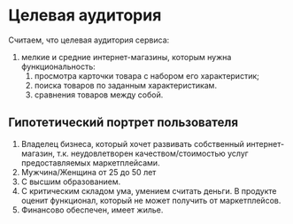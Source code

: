 # Целевая аудитория

Считаем, что целевая аудитория сервиса:

1. мелкие и средние интернет-магазины, которым нужна функциональность:
    1. просмотра карточки товара с набором его характеристик;
    2. поиска товаров по заданным характеристикам.
    3. сравнения товаров между собой.

## Гипотетический портрет пользователя

1. Владелец бизнеса, который хочет развивать собственный интернет-магазин, т.к. неудовлетворен качеством/стоимостью
   услуг
   предоставляемых маркетплейсами.
2. Мужчина/Женщина от 25 до 50 лет
3. С высшим образованием.
4. С критическим складом ума, умением считать деньги.
   В продукте оценит функционал, который не может получить от маркетплейсов.
5. Финансово обеспечен, имеет жилье.